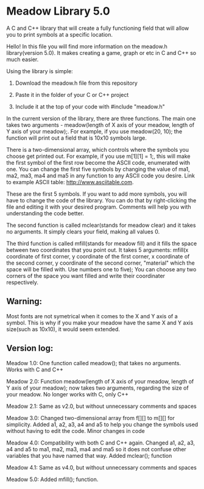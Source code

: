 # Meadow Library 5.0
 A C and C++ library that will create a fully functioning field that will allow you to print symbols at a specific location.

 Hello! In this file you will find more information on the meadow.h library(version 5.0). It makes creating a game, graph or etc in C and C++ so much easier.

 Using the library is simple:

 1. Download the meadow.h file from this repository
 
 2. Paste it in the folder of your C or C++ project

 3. Include it at the top of your code with #include "meadow.h"


 In the current version of the library, there are three functions. The main one takes two arguments - meadow(length of X axis of your meadow, length of Y axis of your meadow);. For example, if you use meadow(20, 10); the function will print out a field that is 10x10 symbols large. 
 
 There is a two-dimensional array, which controls where the symbols you choose get printed out. For example, if you use m[1][1] = 1;, this will make the first symbol of the first row become the ASCII code, enumerated with one. You can change the first five symbols by changing the value of ma1, ma2, ma3, ma4 and ma5 in any function to any ASCII code you desire. Link to example ASCII table: http://www.asciitable.com.
 
 These are the first 5 symbols. If you want to add more symbols, you will have to change the code of the library. You can do that by right-clicking the file and editing it with your desired program. Comments will help you with understanding the code better.
 
 The second function is called mclear(stands for meadow clear) and it takes no arguments. It simply clears your field, making all values 0.
 
 The third function is called mfill(stands for meadow fill) and it fills the space between two coordinates that you point out. It takes 5 arguments: mfill(x coordinate of first corner, y coordinate of the first corner, x coordinate of the second corner, y coordinate of the second corner, "material" which the space will be filled with. Use numbers one to five);
 You can choose any two corners of the space you want filled and write their coordinater respectively.

 ## Warning: 
 Most fonts are not symetrical when it comes to the X and Y axis of a symbol. This is why if you make your meadow have the same X and Y axis size(such as 10x10), it would seem extended.



 ## Version log:

Meadow 1.0: One function called meadow(); that takes no arguments. Works with C and C++

Meadow 2.0: Function meadow(length of X axis of your meadow, length of Y axis of your meadow); now takes two arguments, regarding the size of your meadow. No longer works with C, only C++

Meadow 2.1: Same as v2.0, but without unnecessary comments and spaces

Meadow 3.0: Changed two-dimensional array from f[][] to m[][] for simplicity. Added a1, a2, a3, a4 and a5 to help you change the symbols used without having to edit the code. Minor changes in code

Meadow 4.0: Compatibility with both C and C++ again. Changed a1, a2, a3, a4 and a5 to ma1, ma2, ma3, ma4 and ma5 so it does not confuse other variables that you have named that way. Added mclear(); function

Meadow 4.1: Same as v4.0, but without unnecessary comments and spaces

Meadow 5.0: Added mfill(); function.
